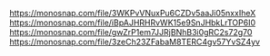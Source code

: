https://monosnap.com/file/3WKPvVNuxPu6CZDv5aaJi05nxxIheX  
https://monosnap.com/file/iBpAJHRHRvWK15e9SnJHbkLrTOP6I0  
https://monosnap.com/file/gwZrP1em7JJRjBNhB3i0gRC2s72g70  
https://monosnap.com/file/3zeCh23ZFabaM8TERC4gv57YvSZ4yv 
